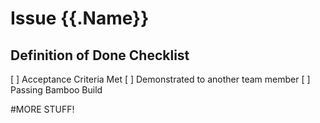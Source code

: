 # Issue {{.Name}}

## Definition of Done Checklist
[ ] Acceptance Criteria Met
[ ] Demonstrated to another team member
[ ] Passing Bamboo Build

#MORE STUFF!
